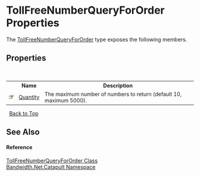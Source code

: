 ﻿# TollFreeNumberQueryForOrder Properties
 

The <a href ="T_Bandwidth_Net_Catapult_TollFreeNumberQueryForOrder.md">TollFreeNumberQueryForOrder</a> type exposes the following members.


## Properties
&nbsp;<table><tr><th></th><th>Name</th><th>Description</th></tr><tr><td>![Public property](media/pubproperty.gif "Public property")</td><td><a href ="P_Bandwidth_Net_Catapult_TollFreeNumberQueryForOrder_Quantity.md">Quantity</a></td><td>
The maximum number of numbers to return (default 10, maximum 5000).</td></tr></table>&nbsp;
<a href="#tollfreenumberqueryfororder-properties">Back to Top</a>

## See Also


#### Reference
<a href ="T_Bandwidth_Net_Catapult_TollFreeNumberQueryForOrder.md">TollFreeNumberQueryForOrder Class</a><br /><a href ="N_Bandwidth_Net_Catapult.md">Bandwidth.Net.Catapult Namespace</a><br />